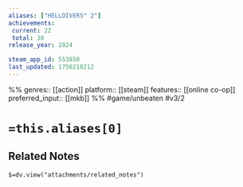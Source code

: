 ```yaml
---
aliases: ["HELLDIVERS™ 2"]
achievements:
 current: 22
 total: 38
release_year: 2024

steam_app_id: 553850
last_updated: 1750218212
---
```

%%
genres:: [[action]]
platform:: [[steam]]
features:: [[online co-op]]
preferred_input:: [[mkb]]
%%
#game/unbeaten
#v3/2

# `=this.aliases[0]`
## Related Notes
`$=dv.view("attachments/related_notes")`